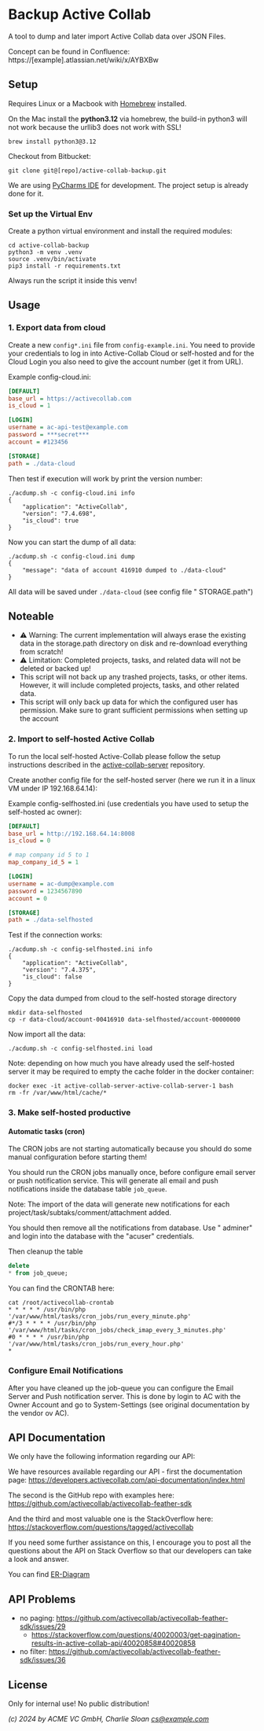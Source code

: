 # Backup Active Collab

A tool to dump and later import Active Collab data over JSON Files.

Concept can be found in
Confluence: https://[example].atlassian.net/wiki/x/AYBXBw

## Setup

Requires Linux or a Macbook with [Homebrew](https://brew.sh) installed.

On the Mac install the **python3.12** via homebrew, the build-in python3
will not
work because the urllib3 does not work with SSL!

```console
brew install python3@3.12
```

Checkout from Bitbucket:

```console
git clone git@[repo]/active-collab-backup.git
```

We are using [PyCharms IDE](https://www.jetbrains.com/pycharm/) for
development. The project setup is already done for it.

### Set up the Virtual Env

Create a python virtual environment and install the required modules:

```console
cd active-collab-backup
python3 -m venv .venv
source .venv/bin/activate
pip3 install -r requirements.txt 
```

Always run the script it inside this venv!

## Usage

### 1. Export data from cloud

Create a new `config*.ini` file from `config-example.ini`. You need to
provide your credentials to log in into Active-Collab Cloud or
self-hosted and for the Cloud Login you also need to give the account
number (get it from URL).

Example config-cloud.ini:

```ini
[DEFAULT]
base_url = https://activecollab.com
is_cloud = 1

[LOGIN]
username = ac-api-test@example.com
password = ***secret***
account = #123456

[STORAGE]
path = ./data-cloud
```

Then test if execution will work by print the version number:

```console
./acdump.sh -c config-cloud.ini info
{
    "application": "ActiveCollab",
    "version": "7.4.698",
    "is_cloud": true
}
```

Now you can start the dump of all data:

```console
./acdump.sh -c config-cloud.ini dump
{
    "message": "data of account 416910 dumped to ./data-cloud"
}
```

All data will be saved under `./data-cloud` (see config file "
STORAGE.path")


## Noteable

- ⚠️ Warning: The current implementation will always erase the existing
  data in the storage.path directory on disk and re-download everything
  from scratch!
- ⚠️ Limitation: Completed projects, tasks, and related data will not be
  deleted or backed up!
- This script will not back up any trashed projects, tasks, or other
  items. However, it will include completed projects, tasks, and other
  related data.
- This script will only back up data for which the configured user has
  permission. Make sure to grant sufficient permissions when setting up
  the account

### 2. Import to self-hosted Active Collab

To run the local self-hosted Active-Collab please follow the setup
instructions described in
the [active-collab-server](https://bitbucket.org/[example]/active-collab-server/src/main/)
repository.

Create another config file for the self-hosted server (here we run it in
a linux VM under IP 192.168.64.14):

Example config-selfhosted.ini (use credentials you have used to setup
the self-hosted ac owner):

```ini
[DEFAULT]
base_url = http://192.168.64.14:8008
is_cloud = 0

# map company id 5 to 1
map_company_id_5 = 1

[LOGIN]
username = ac-dump@example.com
password = 1234567890
account = 0

[STORAGE]
path = ./data-selfhosted
```

Test if the connection works:

```console
./acdump.sh -c config-selfhosted.ini info
{
    "application": "ActiveCollab",
    "version": "7.4.375",
    "is_cloud": false
}
```

Copy the data dumped from cloud to the self-hosted storage directory

```console
mkdir data-selfhosted
cp -r data-cloud/account-00416910 data-selfhosted/account-00000000
```

Now import all the data:

```console
./acdump.sh -c config-selfhosted.ini load
```

Note: depending on how much you have already used the self-hosted server
it may be required to empty the cache folder in the docker container:

```console
docker exec -it active-collab-server-active-collab-server-1 bash
rm -fr /var/www/html/cache/*
```

### 3. Make self-hosted productive

#### Automatic tasks (cron)

The CRON jobs are not starting automatically because you should do some
manual configuration before starting them!

You should run the CRON jobs manually once, before configure email
server or push notification service. This will generate all email and
push notifications inside the database table `job_queue`.

Note: The import of the data will generate new notifications for each
project/task/subtaks/comment/attachment added.

You should then remove all the notifications from database. Use "
adminer" and login into the database with the "acuser" credentials.

Then cleanup the table

```sql
delete
* from job_queue;
```

You can find the CRONTAB here:

```console
cat /root/activecollab-crontab 
* * * * * /usr/bin/php '/var/www/html/tasks/cron_jobs/run_every_minute.php'
#*/3 * * * * /usr/bin/php '/var/www/html/tasks/cron_jobs/check_imap_every_3_minutes.php'
#0 * * * * /usr/bin/php '/var/www/html/tasks/cron_jobs/run_every_hour.php'
* 
```

### Configure Email Notifications

After you have cleaned up the job-queue you can configure the Email
Server and Push notification server. This is done by login to AC with
the Owner Account and go to System-Settings (see original documentation
by the vendor ov AC).

## API Documentation

We only have the following information regarding our API:

We have resources available regarding our API - first the documentation page: https://developers.activecollab.com/api-documentation/index.html

The second is the GitHub repo with examples here: https://github.com/activecollab/activecollab-feather-sdk

And the third and most valuable one is the StackOverflow here: https://stackoverflow.com/questions/tagged/activecollab

If you need some further assistance on this, I encourage you to post all the questions about the API on Stack Overflow so that our developers can take a look and answer.

You can find [ER-Diagram](AcObjects.md)

## API Problems

- no paging: https://github.com/activecollab/activecollab-feather-sdk/issues/29
  - https://stackoverflow.com/questions/40020003/get-pagination-results-in-active-collab-api/40020858#40020858
- no filter: https://github.com/activecollab/activecollab-feather-sdk/issues/36

## License

Only for internal use!  No public distribution!

_(c) 2024 by ACME VC GmbH, Charlie Sloan <cs@example.com>_
